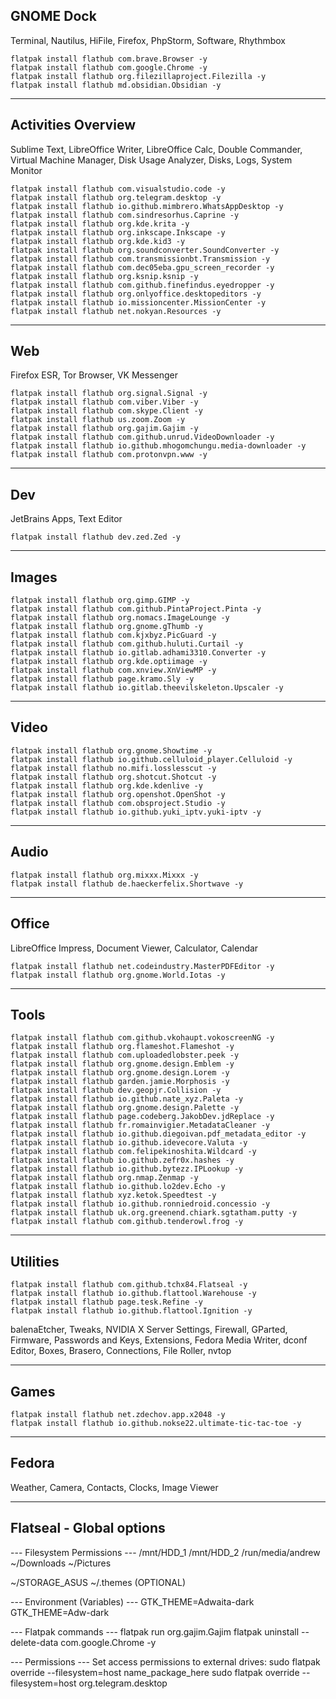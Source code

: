 ## GNOME Dock
Terminal, Nautilus, HiFile, Firefox, PhpStorm, Software, Rhythmbox
```
flatpak install flathub com.brave.Browser -y
flatpak install flathub com.google.Chrome -y
flatpak install flathub org.filezillaproject.Filezilla -y
flatpak install flathub md.obsidian.Obsidian -y
```

___
## Activities Overview
Sublime Text, LibreOffice Writer, LibreOffice Calc, Double Commander, Virtual Machine Manager, Disk Usage Analyzer, Disks, Logs, System Monitor
```
flatpak install flathub com.visualstudio.code -y
flatpak install flathub org.telegram.desktop -y
flatpak install flathub io.github.mimbrero.WhatsAppDesktop -y
flatpak install flathub com.sindresorhus.Caprine -y
flatpak install flathub org.kde.krita -y
flatpak install flathub org.inkscape.Inkscape -y
flatpak install flathub org.kde.kid3 -y
flatpak install flathub org.soundconverter.SoundConverter -y
flatpak install flathub com.transmissionbt.Transmission -y
flatpak install flathub com.dec05eba.gpu_screen_recorder -y
flatpak install flathub org.ksnip.ksnip -y
flatpak install flathub com.github.finefindus.eyedropper -y
flatpak install flathub org.onlyoffice.desktopeditors -y
flatpak install flathub io.missioncenter.MissionCenter -y
flatpak install flathub net.nokyan.Resources -y
```

___
## Web
Firefox ESR, Tor Browser, VK Messenger
```
flatpak install flathub org.signal.Signal -y
flatpak install flathub com.viber.Viber -y
flatpak install flathub com.skype.Client -y
flatpak install flathub us.zoom.Zoom -y
flatpak install flathub org.gajim.Gajim -y
flatpak install flathub com.github.unrud.VideoDownloader -y
flatpak install flathub io.github.mhogomchungu.media-downloader -y
flatpak install flathub com.protonvpn.www -y
```

___
## Dev
JetBrains Apps, Text Editor
```
flatpak install flathub dev.zed.Zed -y
```

___
## Images
```
flatpak install flathub org.gimp.GIMP -y
flatpak install flathub com.github.PintaProject.Pinta -y
flatpak install flathub org.nomacs.ImageLounge -y
flatpak install flathub org.gnome.gThumb -y
flatpak install flathub com.kjxbyz.PicGuard -y
flatpak install flathub com.github.huluti.Curtail -y
flatpak install flathub io.gitlab.adhami3310.Converter -y
flatpak install flathub org.kde.optiimage -y
flatpak install flathub com.xnview.XnViewMP -y
flatpak install flathub page.kramo.Sly -y
flatpak install flathub io.gitlab.theevilskeleton.Upscaler -y
```

___
## Video
```
flatpak install flathub org.gnome.Showtime -y
flatpak install flathub io.github.celluloid_player.Celluloid -y
flatpak install flathub no.mifi.losslesscut -y
flatpak install flathub org.shotcut.Shotcut -y
flatpak install flathub org.kde.kdenlive -y
flatpak install flathub org.openshot.OpenShot -y
flatpak install flathub com.obsproject.Studio -y
flatpak install flathub io.github.yuki_iptv.yuki-iptv -y
```

___
## Audio
```
flatpak install flathub org.mixxx.Mixxx -y
flatpak install flathub de.haeckerfelix.Shortwave -y
```

___
## Office
LibreOffice Impress, Document Viewer, Calculator, Calendar
```
flatpak install flathub net.codeindustry.MasterPDFEditor -y
flatpak install flathub org.gnome.World.Iotas -y
```

___
## Tools
```
flatpak install flathub com.github.vkohaupt.vokoscreenNG -y
flatpak install flathub org.flameshot.Flameshot -y
flatpak install flathub com.uploadedlobster.peek -y
flatpak install flathub org.gnome.design.Emblem -y
flatpak install flathub org.gnome.design.Lorem -y
flatpak install flathub garden.jamie.Morphosis -y
flatpak install flathub dev.geopjr.Collision -y
flatpak install flathub io.github.nate_xyz.Paleta -y
flatpak install flathub org.gnome.design.Palette -y
flatpak install flathub page.codeberg.JakobDev.jdReplace -y
flatpak install flathub fr.romainvigier.MetadataCleaner -y
flatpak install flathub io.github.diegoivan.pdf_metadata_editor -y
flatpak install flathub io.github.idevecore.Valuta -y
flatpak install flathub com.felipekinoshita.Wildcard -y
flatpak install flathub io.github.zefr0x.hashes -y
flatpak install flathub io.github.bytezz.IPLookup -y
flatpak install flathub org.nmap.Zenmap -y
flatpak install flathub io.github.lo2dev.Echo -y
flatpak install flathub xyz.ketok.Speedtest -y
flatpak install flathub io.github.ronniedroid.concessio -y
flatpak install flathub uk.org.greenend.chiark.sgtatham.putty -y
flatpak install flathub com.github.tenderowl.frog -y
```

___
## Utilities
```
flatpak install flathub com.github.tchx84.Flatseal -y
flatpak install flathub io.github.flattool.Warehouse -y
flatpak install flathub page.tesk.Refine -y
flatpak install flathub io.github.flattool.Ignition -y
```
balenaEtcher, Tweaks, NVIDIA X Server Settings, Firewall, GParted, Firmware, Passwords and Keys, Extensions, Fedora Media Writer, dconf Editor, Boxes, Brasero, Connections, File Roller, nvtop

___
## Games
```
flatpak install flathub net.zdechov.app.x2048 -y
flatpak install flathub io.github.nokse22.ultimate-tic-tac-toe -y
```

___

## Fedora
Weather, Camera, Contacts, Clocks, Image Viewer

___
## Flatseal - Global options

--- Filesystem Permissions ---
/mnt/HDD_1
/mnt/HDD_2
/run/media/andrew
~/Downloads
~/Pictures

~/STORAGE_ASUS
~/.themes (OPTIONAL)

--- Environment (Variables) ---
GTK_THEME=Adwaita-dark
GTK_THEME=Adw-dark

--- Flatpak commands ---
flatpak run org.gajim.Gajim
flatpak uninstall --delete-data com.google.Chrome -y

--- Permissions ---
Set access permissions to external drives:
sudo flatpak override --filesystem=host name_package_here
sudo flatpak override --filesystem=host org.telegram.desktop